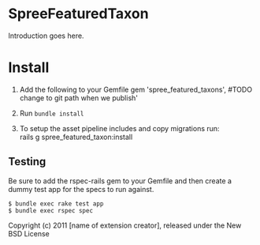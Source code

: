 SpreeFeaturedTaxon
==================

Introduction goes here.


Install
=======

1. Add the following to your Gemfile
   gem 'spree_featured_taxons', #TODO change to git path when we publish'

2. Run `bundle install`

3. To setup the asset pipeline includes and copy migrations run:  
   rails g spree_featured_taxon:install

Testing
-------

Be sure to add the rspec-rails gem to your Gemfile and then create a dummy test app for the specs to run against.

    $ bundle exec rake test app
    $ bundle exec rspec spec

Copyright (c) 2011 [name of extension creator], released under the New BSD License
